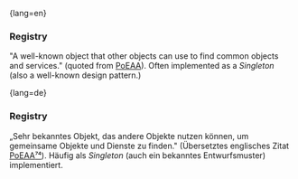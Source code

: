 {lang=en}
### Registry

"A well-known object that other objects can use to find common objects and services." (quoted from
  [PoEAA](http://martinfowler.com/eaaCatalog/registry.html)). Often implemented as a _Singleton_ (also a
    well-known design pattern.)


{lang=de}
### Registry

„Sehr bekanntes Objekt, das andere Objekte nutzen können, um
gemeinsame Objekte und Dienste zu finden." (Übersetztes englisches
Zitat
[PoEAA](http://martinfowler.com/eaaCatalog/registry.html)[⁷⁴](#_bookmark174)).
Häufig als *Singleton* (auch ein bekanntes Entwurfsmuster)
implementiert.

